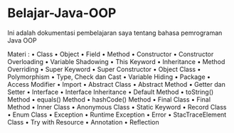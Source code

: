 # Belajar-Java-OOP
Ini adalah dokumentasi pembelajaran saya tentang bahasa pemrograman Java OOP

Materi :
•	Class
•	Object
•	Field
•	Method
•	Constructor
•	Constructor Overloading
•	Variable Shadowing
•	This Keyword
•	Inheritance
•	Method Overriding
•	Super Keyword
•	Super Constructor
•	Object Class
•	Polymorphism
•	Type, Check dan Cast
•	Variable Hiding
•	Package
•	Access Modifier
•	Import
•	Abstract Class
•	Abstract Method
•	Getter dan Setter
•	Interface
•	Interface Inheritance
•	Default Method
•	toString() Method
•	equals() Method
•	hashCode() Method
•	Final Class
•	Final Method
•	Inner Class
•	Anonymous Class
•	Static Keyword
•	Record Class
•	Enum Class
•	Exception
•	Runtime Exception
•	Error
•	StacTraceElement Class
•	Try with Resource
•	Annotation
•	Reflection 
